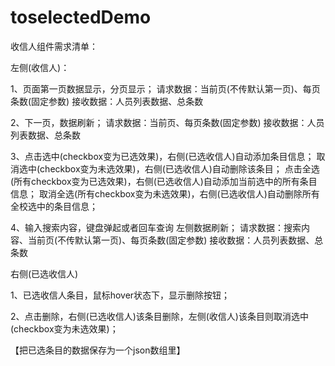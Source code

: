 # toselectedDemo

收信人组件需求清单：

左侧(收信人)：

1、页面第一页数据显示，分页显示；
   请求数据：当前页(不传默认第一页)、每页条数(固定参数)
   接收数据：人员列表数据、总条数
   
2、下一页，数据刷新；
   请求数据：当前页、每页条数(固定参数)
   接收数据：人员列表数据、总条数

3、点击选中(checkbox变为已选效果)，右侧(已选收信人)自动添加条目信息；
   取消选中(checkbox变为未选效果)，右侧(已选收信人)自动删除该条目；
   点击全选(所有checkbox变为已选效果)，右侧(已选收信人)自动添加当前选中的所有条目信息；
   取消全选(所有checkbox变为未选效果)，右侧(已选收信人)自动删除所有全校选中的条目信息；

4、输入搜索内容，键盘弹起或者回车查询 左侧数据刷新；
   请求数据：搜索内容、当前页(不传默认第一页)、每页条数(固定参数)
   接收数据：人员列表数据、总条数

右侧(已选收信人)

1、已选收信人条目，鼠标hover状态下，显示删除按钮；

2、点击删除，右侧(已选收信人)该条目删除，左侧(收信人)该条目则取消选中(checkbox变为未选效果)；

【把已选条目的数据保存为一个json数组里】

